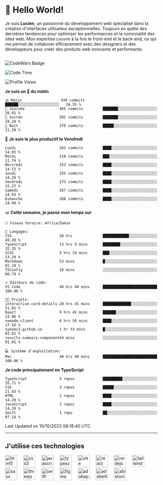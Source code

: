 # 👋 Hello World!

Je suis **Lucien**, un passionné du développement web spécialisé dans la création d'interfaces utilisateur exceptionnelles. Toujours en quête des dernières tendances pour optimiser les performances et la convivialité des sites web. Mon expertise couvre à la fois le front-end et le back-end, ce qui me permet de collaborer efficacement avec des designers et des développeurs pour créer des produits web innovants et performants.

##

![CodeWars Badge](https://www.codewars.com/users/xyhomi3/badges/small)

<!--START_SECTION:waka-->
![Code Time](http://img.shields.io/badge/Code%20Time-94%20hrs%2020%20mins-blue)

![Profile Views](http://img.shields.io/badge/Vues%20du%20profil-37-blue)

**Je suis un 🐤 du matin** 

```text
🌞 Matin                  439 commits         ██████░░░░░░░░░░░░░░░░░░░   24.55 % 
🌆 Journée                465 commits         ███████░░░░░░░░░░░░░░░░░░   26.01 % 
🌃 Soirée                 505 commits         ███████░░░░░░░░░░░░░░░░░░   28.24 % 
🌙 Nuit                   379 commits         █████░░░░░░░░░░░░░░░░░░░░   21.20 % 
```
📅 **Je suis le plus productif le Vendredi** 

```text
Lundi                    262 commits         ████░░░░░░░░░░░░░░░░░░░░░   14.65 % 
Mardi                    210 commits         ███░░░░░░░░░░░░░░░░░░░░░░   11.74 % 
Mercredi                 253 commits         ████░░░░░░░░░░░░░░░░░░░░░   14.15 % 
Jeudi                    255 commits         ████░░░░░░░░░░░░░░░░░░░░░   14.26 % 
Vendredi                 273 commits         ████░░░░░░░░░░░░░░░░░░░░░   15.27 % 
Samedi                   267 commits         ████░░░░░░░░░░░░░░░░░░░░░   14.93 % 
Dimanche                 268 commits         ████░░░░░░░░░░░░░░░░░░░░░   14.99 % 
```


📊 **Cette semaine, je passe mon temps sur** 

```text
🕑︎ Fuseau horaire: Africa/Dakar

💬 Langages: 
CSS                      20 hrs              ████████████░░░░░░░░░░░░░   49.20 % 
TypeScript               13 hrs 9 mins       ████████░░░░░░░░░░░░░░░░░   32.35 % 
SCSS                     5 hrs 24 mins       ███░░░░░░░░░░░░░░░░░░░░░░   13.29 % 
Markdown                 53 mins             █░░░░░░░░░░░░░░░░░░░░░░░░   02.19 % 
TSConfig                 18 mins             ░░░░░░░░░░░░░░░░░░░░░░░░░   00.74 % 

🔥 Éditeurs de code: 
VS Code                  40 hrs 40 mins      █████████████████████████   100.00 % 

🐱‍💻 Projets: 
interactive-card-details-20 hrs 45 mins      █████████████░░░░░░░░░░░░   51.01 % 
React                    9 hrs 42 mins       ██████░░░░░░░░░░░░░░░░░░░   23.86 % 
nomade-client            6 hrs 58 mins       ████░░░░░░░░░░░░░░░░░░░░░   17.16 % 
xyhomi3.github.io        1 hr 33 mins        █░░░░░░░░░░░░░░░░░░░░░░░░   03.82 % 
results-summary-component44 mins             ░░░░░░░░░░░░░░░░░░░░░░░░░   01.81 % 

💻 Système d'exploitation: 
Mac                      40 hrs 40 mins      █████████████████████████   100.00 % 
```

**Je code principalement en TypeScript** 

```text
TypeScript               5 repos             █████████░░░░░░░░░░░░░░░░   35.71 % 
CSS                      3 repos             █████░░░░░░░░░░░░░░░░░░░░   21.43 % 
HTML                     2 repos             ████░░░░░░░░░░░░░░░░░░░░░   14.29 % 
JavaScript               2 repos             ████░░░░░░░░░░░░░░░░░░░░░   14.29 % 
Swift                    1 repo              ██░░░░░░░░░░░░░░░░░░░░░░░   07.14 % 
```




 Last Updated on 10/10/2023 08:18:40 UTC
<!--END_SECTION:waka-->
---

## J'utilise ces technologies

<div align="left">
  <img src="https://skillicons.dev/icons?i=html" height="40" alt="html5 logo"  />
  <img width="12" />
  <img src="https://skillicons.dev/icons?i=css" height="40" alt="css3 logo"  />
  <img width="12" />
  <img src="https://skillicons.dev/icons?i=js" height="40" alt="javascript logo"  />
  <img width="12" />
  <img src="https://skillicons.dev/icons?i=ts" height="40" alt="typescript logo"  />
  <img width="12" />
  <img src="https://skillicons.dev/icons?i=vite" height="40" alt="vite logo"  />
  <img width="12" />
  <img src="https://skillicons.dev/icons?i=react" height="40" alt="react logo"  />
  <img width="12" />
  <img src="https://cdn.jsdelivr.net/gh/devicons/devicon/icons/nodejs/nodejs-original.svg" height="40" alt="nodejs logo"  />
  <img width="12" />
  <img src="https://skillicons.dev/icons?i=tailwind" height="40" alt="tailwindcss logo"  />
  <img width="12" />
  <img src="https://skillicons.dev/icons?i=sass" height="40" alt="sass logo"  />
  <img width="12" />
  <img src="https://skillicons.dev/icons?i=threejs" height="40" alt="threejs logo"  />
  <img width="12" />
  <img src="https://skillicons.dev/icons?i=swift" height="40" alt="swift logo"  />
  <img width="12" />
  <img src="https://skillicons.dev/icons?i=figma" height="40" alt="figma logo"  />
  <img width="12" />
  <img src="https://skillicons.dev/icons?i=ps" height="40" alt="adobephotoshop logo"  />
  <img width="12" />
  <img src="https://skillicons.dev/icons?i=ai" height="40" alt="adobeillustrator logo"  />
  <img width="12" />
  <img src="https://skillicons.dev/icons?i=ableton" height="40" alt="abletonlive logo"  />
</div>



